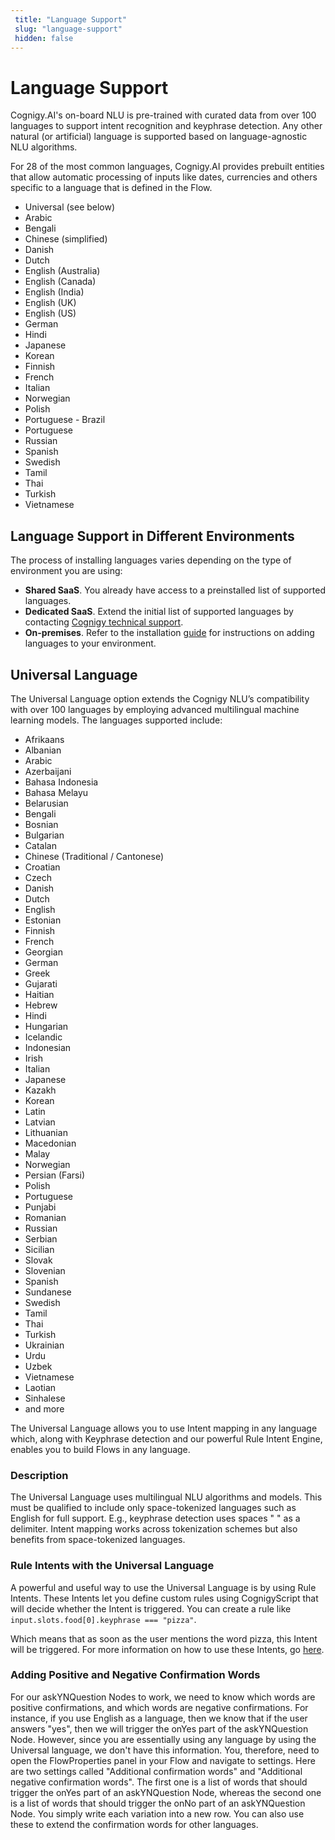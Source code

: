 ```yaml
---
 title: "Language Support" 
 slug: "language-support" 
 hidden: false 
---
```

# Language Support

Cognigy.AI's on-board NLU is pre-trained with curated data from over 100 languages to support intent recognition and keyphrase detection. Any other natural (or artificial) language is supported based on language-agnostic NLU algorithms.
 
For 28 of the most common languages, Cognigy.AI provides prebuilt entities that allow automatic processing of inputs like dates, currencies and others specific to a language that is defined in the Flow.

* Universal (see below)
* Arabic
* Bengali
* Chinese (simplified)
* Danish
* Dutch
* English (Australia)
* English (Canada)
* English (India)
* English (UK)
* English (US)
* German
* Hindi
* Japanese
* Korean
* Finnish
* French
* Italian
* Norwegian
* Polish
* Portuguese - Brazil
* Portuguese
* Russian
* Spanish
* Swedish
* Tamil
* Thai
* Turkish
* Vietnamese

## Language Support in Different Environments

The process of installing languages varies depending on the type of environment you are using:

- **Shared SaaS**. You already have access to a preinstalled list of supported languages.
- **Dedicated SaaS**. Extend the initial list of supported languages by contacting [Cognigy technical support](../../help/get-help.md).
- **On-premises**. Refer to the installation [guide](../installation/migration/from-nlu-v1-to-v2-migration.md#choose-which-languages-to-deploy) for instructions on adding languages to your environment.

## Universal Language
<div class="divider"></div>

The Universal Language option extends the Cognigy NLU’s compatibility with over 100 languages by employing advanced multilingual machine learning models. The languages supported include:

* Afrikaans
* Albanian
* Arabic
* Azerbaijani
* Bahasa Indonesia
* Bahasa Melayu
* Belarusian
* Bengali
* Bosnian
* Bulgarian
* Catalan
* Chinese (Traditional / Cantonese)
* Croatian
* Czech
* Danish
* Dutch
* English
* Estonian
* Finnish
* French
* Georgian
* German
* Greek
* Gujarati
* Haitian
* Hebrew
* Hindi
* Hungarian
* Icelandic
* Indonesian
* Irish
* Italian
* Japanese
* Kazakh
* Korean
* Latin
* Latvian
* Lithuanian
* Macedonian
* Malay
* Norwegian
* Persian (Farsi)
* Polish
* Portuguese
* Punjabi
* Romanian
* Russian
* Serbian
* Sicilian
* Slovak
* Slovenian
* Spanish
* Sundanese
* Swedish
* Tamil
* Thai
* Turkish
* Ukrainian
* Urdu
* Uzbek
* Vietnamese
* Laotian 
* Sinhalese
* and more

The Universal Language allows you to use Intent mapping in any language which, along with Keyphrase detection and our powerful Rule Intent Engine, enables you to build Flows in any language.

### Description
The Universal Language uses multilingual NLU algorithms and models. This must be qualified to include only space-tokenized languages such as English for full support. E.g., keyphrase detection uses spaces " " as a delimiter. Intent mapping works across tokenization schemes but also benefits from space-tokenized languages.

### Rule Intents with the Universal Language
A powerful and useful way to use the Universal Language is by using Rule Intents. These Intents let you define custom rules using CognigyScript that will decide whether the Intent is triggered. You can create a rule like `input.slots.food[0].keyphrase === "pizza"`.


Which means that as soon as the user mentions the word pizza, this Intent will be triggered. For more information on how to use these Intents, go [here]({{config.site_url}}ai/nlu/nlu-overview/overview/#rules).

### Adding Positive and Negative Confirmation Words
For our askYNQuestion Nodes to work, we need to know which words are positive confirmations, and which words are negative confirmations. For instance, if you use English as a language, then we know that if the user answers "yes", then we will trigger the onYes part of the askYNQuestion Node. However, since you are essentially using any language by using the Universal language, we don't have this information. You, therefore, need to open the FlowProperties panel in your Flow and navigate to settings. Here are two settings called "Additional confirmation words" and "Additional negative confirmation words". The first one is a list of words that should trigger the onYes part of an askYNQuestion Node, whereas the second one is a list of words that should trigger the onNo part of an askYNQuestion Node. You simply write each variation into a new row. You can also use these to extend the confirmation words for other languages.